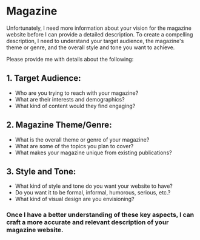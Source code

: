 # Magazine
Unfortunately, I need more information about your vision for the magazine website before I can provide a detailed description. To create a compelling description, I need to understand your target audience, the magazine's theme or genre, and the overall style and tone you want to achieve.

Please provide me with details about the following:

## 1. Target Audience:
- Who are you trying to reach with your magazine?
- What are their interests and demographics?
- What kind of content would they find engaging?

## 2. Magazine Theme/Genre:
- What is the overall theme or genre of your magazine?
- What are some of the topics you plan to cover?
- What makes your magazine unique from existing publications?

## 3. Style and Tone:
- What kind of style and tone do you want your website to have?
- Do you want it to be formal, informal, humorous, serious, etc.?
- What kind of visual design are you envisioning?

### Once I have a better understanding of these key aspects, I can craft a more accurate and relevant description of your magazine website.
